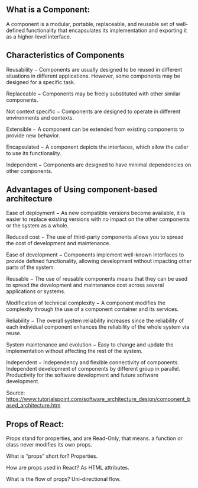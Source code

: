 ## What is a Component: 

A component is a modular, portable, replaceable, and reusable set of well-defined functionality that encapsulates its implementation and exporting it as a higher-level interface.

## Characteristics of Components

Reusability − Components are usually designed to be reused in different situations in different applications. However, some components may be designed for a specific task.

Replaceable − Components may be freely substituted with other similar components.

Not context specific − Components are designed to operate in different environments and contexts.

Extensible − A component can be extended from existing components to provide new behavior.

Encapsulated − A component depicts the interfaces, which allow the caller to use its functionality.

Independent − Components are designed to have minimal dependencies on other components.


## Advantages of Using component-based architecture

Ease of deployment − As new compatible versions become available, it is easier to replace existing versions with no impact on the other components or the system as a whole.

Reduced cost − The use of third-party components allows you to spread the cost of development and maintenance.

Ease of development − Components implement well-known interfaces to provide defined functionality, allowing development without impacting other parts of the system.

Reusable − The use of reusable components means that they can be used to spread the development and maintenance cost across several applications or systems.

Modification of technical complexity − A component modifies the complexity through the use of a component container and its services.

Reliability − The overall system reliability increases since the reliability of each individual component enhances the reliability of the whole system via reuse.

System maintenance and evolution − Easy to change and update the implementation without affecting the rest of the system.

Independent − Independency and flexible connectivity of components. Independent development of components by different group in parallel. Productivity for the software development and future software development.


Source: https://www.tutorialspoint.com/software_architecture_design/component_based_architecture.htm


## Props of React:

Props stand for properties, and are Read-Only, that means. a function or class never modifies its own props.


What is “props” short for?
Properties.

How are props used in React?
As HTML attributes.

What is the flow of props?
Uni-directional flow.

